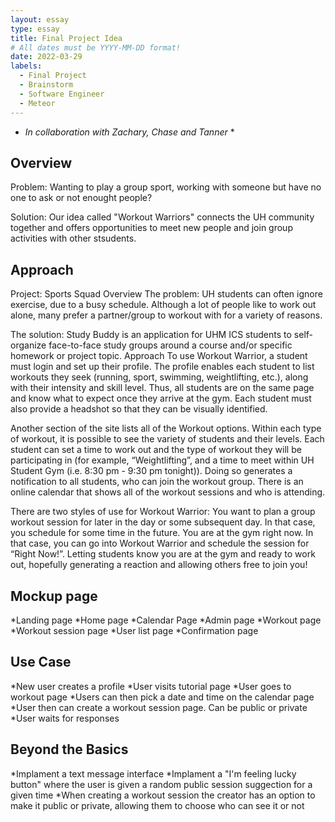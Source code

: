 ```yaml
---
layout: essay
type: essay
title: Final Project Idea
# All dates must be YYYY-MM-DD format!
date: 2022-03-29
labels:
  - Final Project
  - Brainstorm
  - Software Engineer
  - Meteor
---
```


* *In collaboration with Zachary, Chase and Tanner* *

## Overview

Problem: Wanting to play a group sport, working with someone but have no one to ask or not enought people? 

Solution: Our idea called "Workout Warriors" connects the UH community together and offers opportunities to meet new people and join group activities 
with other stsudents.

## Approach

Project: Sports Squad
Overview
The problem: UH students can often ignore exercise, due to a busy schedule. Although a lot of people like to work out alone, many prefer a partner/group to workout with for a variety of reasons.

The solution: Study Buddy is an application for UHM ICS students to self-organize face-to-face study groups around a course and/or specific homework or project topic.
Approach
To use Workout Warrior, a student must login and set up their profile. The profile enables each student to list workouts they seek (running, sport, swimming, weightlifting, etc.), along with their intensity and skill level. Thus, all students are on the same page and know what to expect once they arrive at the gym. Each student must also provide a headshot so that they can be visually identified.

Another section of the site lists all of the Workout options. Within each type of workout, it is possible to see the variety of students and their levels. Each student can set a time to work out and the type of workout they will be participating in (for example, “Weightlifting”, and a time to meet within UH Student Gym (i.e. 8:30 pm - 9:30 pm tonight)). Doing so generates a notification to all students, who can join the workout group.
There is an online calendar that shows all of the workout sessions and who is attending.

There are two styles of use for Workout Warrior:
You want to plan a group workout session for later in the day or some subsequent day. In that case, you schedule for some time in the future.
You are at the gym right now. In that case, you can go into Workout Warrior and schedule the session for “Right Now!”. Letting students know you are at the gym and ready to work out, hopefully generating a reaction and allowing others free to join you!

## Mockup page

*Landing page
*Home page
*Calendar Page
*Admin page
*Workout page
*Workout session page
*User list page
*Confirmation page

## Use Case

*New user creates a profile
*User visits tutorial page
*User goes to workout page
*Users can then pick a date and time on the calendar page
*User then can create a workout session page. Can be public or private
*User waits for responses

## Beyond the Basics

*Implament a text message interface 
*Implament a "I'm feeling lucky button" where the user is given a random public session suggection for a given time
*When creating a workout session the creator has an option to make it public or private, allowing them to choose who can see it or not
